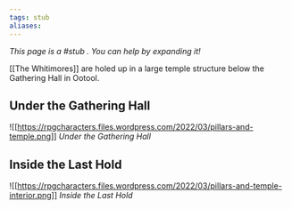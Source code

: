 ```yaml
---
tags: stub
aliases:
---
```


*This page is a #stub . You can help by expanding it!*

[[The Whitimores]] are holed up in a large temple structure below the Gathering Hall in Ootool.
## Under the Gathering Hall
![[https://rpgcharacters.files.wordpress.com/2022/03/pillars-and-temple.png]]
*Under the Gathering Hall*



## Inside the Last Hold
![[https://rpgcharacters.files.wordpress.com/2022/03/pillars-and-temple-interior.png]]
*Inside the Last Hold*

